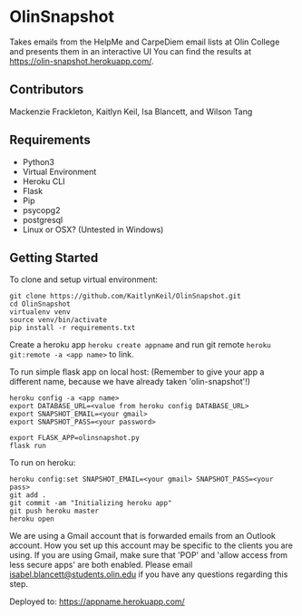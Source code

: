 # OlinSnapshot
Takes emails from the HelpMe and CarpeDiem email lists at Olin College and presents them in an interactive UI
You can find the results at https://olin-snapshot.herokuapp.com/.

## Contributors
Mackenzie Frackleton, Kaitlyn Keil, Isa Blancett, and Wilson Tang

## Requirements
- Python3
- Virtual Environment
- Heroku CLI
- Flask
- Pip
- psycopg2
- postgresql
- Linux or OSX? (Untested in Windows)

## Getting Started
To clone and setup virtual environment:
```
git clone https://github.com/KaitlynKeil/OlinSnapshot.git
cd OlinSnapshot
virtualenv venv
source venv/bin/activate
pip install -r requirements.txt
```
Create a heroku app `heroku create appname` and run git remote `heroku git:remote -a <app name>` to link.


To run simple flask app on local host:
(Remember to give your app a different name, because we have already taken 'olin-snapshot'!)
```
heroku config -a <app name>
export DATABASE_URL=<value from heroku config DATABASE_URL>
export SNAPSHOT_EMAIL=<your gmail>
export SNAPSHOT_PASS=<your password>

export FLASK_APP=olinsnapshot.py
flask run
```

To run on heroku:
```
heroku config:set SNAPSHOT_EMAIL=<your gmail> SNAPSHOT_PASS=<your pass>
git add .
git commit -am "Initializing heroku app"
git push heroku master
heroku open
```

We are using a Gmail account that is forwarded emails from an Outlook account.  How you set up this account may be specific to the clients you are using.  If you are using Gmail, make sure that 'POP' and 'allow access from less secure apps' are both enabled.  Please email isabel.blancett@students.olin.edu if you have any questions regarding this step.

Deployed to: https://appname.herokuapp.com/
